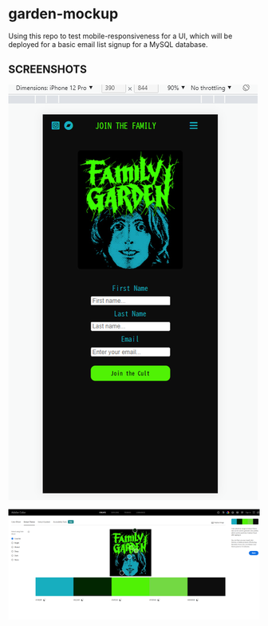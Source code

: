 # garden-mockup

Using this repo to test mobile-responsiveness for a UI, which will be deployed for a basic email list signup for a MySQL database.

## SCREENSHOTS

![mobile_screenshot](/Screenshot%20(92).png)

![colors_screenshot](/Screenshot%20(88).png)